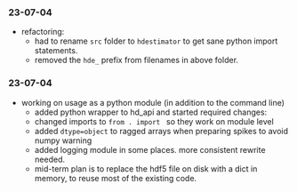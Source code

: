 
### 23-07-04
- refactoring:
    - had to rename `src` folder to `hdestimator` to get sane python import statements.
    - removed the `hde_` prefix from filenames in above folder.

### 23-07-04
- working on usage as a python module (in addition to the command line)
    - added python wrapper to hd_api and started required changes:
    - changed imports to `from . import ` so they work on module level
    - added `dtype=object` to ragged arrays when preparing spikes to avoid numpy warning
    - added logging module in some places. more consistent rewrite needed.
    - mid-term plan is to replace the hdf5 file on disk with a dict in memory, to reuse
        most of the existing code.
